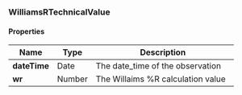 
[//]: # (CLASS:WilliamsRTechnicalValue)

[//]: # (KIND:object)

### WilliamsRTechnicalValue

#### Properties

[//]: # (START_DEFINITION)

Name | Type | Description
------------ | ------------- | -------------
**dateTime** | Date | The date_time of the observation &nbsp;
**wr** | Number | The Willaims %R calculation value &nbsp;

[//]: # (END_DEFINITION)





